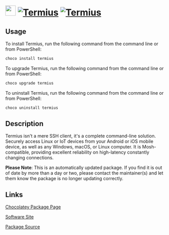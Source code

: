 ﻿# <img src="https://rawcdn.githack.com/virtualex-itv/chocolatey-packages/8b8f8c20384338d014a1b47a244f82fbd26732a5/icons/termius.png" width="32" height="32"/> [![Termius](https://img.shields.io/chocolatey/v/termius.svg?label=Termius)](https://chocolatey.org/packages/termius) [![Termius](https://img.shields.io/chocolatey/dt/termius.svg)](https://chocolatey.org/packages/termius)

## Usage

To install Termius, run the following command from the command line or from PowerShell:

```powershell
choco install termius
```

To upgrade Termius, run the following command from the command line or from PowerShell:

```powershell
choco upgrade termius
```

To uninstall Termius, run the following command from the command line or from PowerShell:

```powershell
choco uninstall termius
```

## Description

Termius isn't a mere SSH client, it's a complete command-line solution. Securely access Linux or IoT devices from your Android or iOS mobile device, as well as any Windows, macOS, or Linux computer. It is Mosh-compatible, providing excellent reliability on high-latency constantly changing connections.

**Please Note**: This is an automatically updated package. If you find it is
out of date by more than a day or two, please contact the maintainer(s) and
let them know the package is no longer updating correctly.

## Links

[Chocolatey Package Page](https://chocolatey.org/packages/termius)

[Software Site](https://termius.com/)

[Package Source](https://github.com/virtualex-itv/chocolatey-packages/tree/master/automatic/termius)

